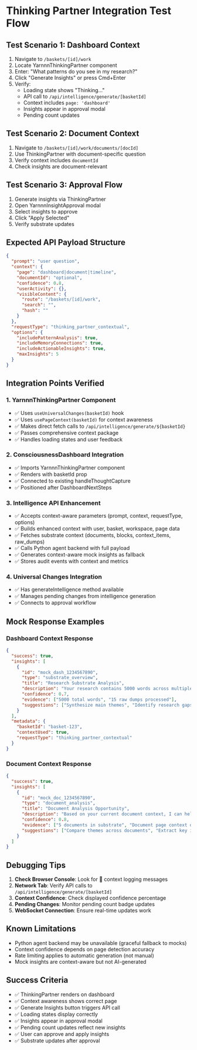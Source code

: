 # Thinking Partner Integration Test Flow

## Test Scenario 1: Dashboard Context
1. Navigate to `/baskets/[id]/work`
2. Locate YarnnnThinkingPartner component
3. Enter: "What patterns do you see in my research?"
4. Click "Generate Insights" or press Cmd+Enter
5. Verify:
   - Loading state shows "Thinking..."
   - API call to `/api/intelligence/generate/[basketId]`
   - Context includes `page: 'dashboard'`
   - Insights appear in approval modal
   - Pending count updates

## Test Scenario 2: Document Context
1. Navigate to `/baskets/[id]/work/documents/[docId]`
2. Use ThinkingPartner with document-specific question
3. Verify context includes `documentId`
4. Check insights are document-relevant

## Test Scenario 3: Approval Flow
1. Generate insights via ThinkingPartner
2. Open YarnnnInsightApproval modal
3. Select insights to approve
4. Click "Apply Selected"
5. Verify substrate updates

## Expected API Payload Structure
```json
{
  "prompt": "user question",
  "context": {
    "page": "dashboard|document|timeline",
    "documentId": "optional",
    "confidence": 0.8,
    "userActivity": {},
    "visibleContent": {
      "route": "/baskets/[id]/work",
      "search": "",
      "hash": ""
    }
  },
  "requestType": "thinking_partner_contextual",
  "options": {
    "includePatternAnalysis": true,
    "includeMemoryConnections": true,
    "includeActionableInsights": true,
    "maxInsights": 5
  }
}
```

## Integration Points Verified

### 1. YarnnnThinkingPartner Component
- ✅ Uses `useUniversalChanges(basketId)` hook
- ✅ Uses `usePageContext(basketId)` for context awareness
- ✅ Makes direct fetch calls to `/api/intelligence/generate/${basketId}`
- ✅ Passes comprehensive context package
- ✅ Handles loading states and user feedback

### 2. ConsciousnessDashboard Integration
- ✅ Imports YarnnnThinkingPartner component
- ✅ Renders with basketId prop
- ✅ Connected to existing handleThoughtCapture
- ✅ Positioned after DashboardNextSteps

### 3. Intelligence API Enhancement
- ✅ Accepts context-aware parameters (prompt, context, requestType, options)
- ✅ Builds enhanced context with user, basket, workspace, page data
- ✅ Fetches substrate context (documents, blocks, context_items, raw_dumps)
- ✅ Calls Python agent backend with full payload
- ✅ Generates context-aware mock insights as fallback
- ✅ Stores audit events with context and metrics

### 4. Universal Changes Integration
- ✅ Has generateIntelligence method available
- ✅ Manages pending changes from intelligence generation
- ✅ Connects to approval workflow

## Mock Response Examples

### Dashboard Context Response
```json
{
  "success": true,
  "insights": [
    {
      "id": "mock_dash_1234567890",
      "type": "substrate_overview",
      "title": "Research Substrate Analysis",
      "description": "Your research contains 5000 words across multiple sources...",
      "confidence": 0.7,
      "evidence": ["5000 total words", "15 raw dumps processed"],
      "suggestions": ["Synthesize main themes", "Identify research gaps"]
    }
  ],
  "metadata": {
    "basketId": "basket-123",
    "contextUsed": true,
    "requestType": "thinking_partner_contextual"
  }
}
```

### Document Context Response
```json
{
  "success": true,
  "insights": [
    {
      "id": "mock_doc_1234567890",
      "type": "document_analysis",
      "title": "Document Analysis Opportunity",
      "description": "Based on your current document context, I can help analyze patterns across your 5 documents.",
      "confidence": 0.8,
      "evidence": ["5 documents in substrate", "Document page context detected"],
      "suggestions": ["Compare themes across documents", "Extract key insights"]
    }
  ]
}
```

## Debugging Tips

1. **Check Browser Console**: Look for 🎯 context logging messages
2. **Network Tab**: Verify API calls to `/api/intelligence/generate/[basketId]`
3. **Context Confidence**: Check displayed confidence percentage
4. **Pending Changes**: Monitor pending count badge updates
5. **WebSocket Connection**: Ensure real-time updates work

## Known Limitations

- Python agent backend may be unavailable (graceful fallback to mocks)
- Context confidence depends on page detection accuracy  
- Rate limiting applies to automatic generation (not manual)
- Mock insights are context-aware but not AI-generated

## Success Criteria

- ✅ ThinkingPartner renders on dashboard
- ✅ Context awareness shows correct page
- ✅ Generate Insights button triggers API call
- ✅ Loading states display correctly
- ✅ Insights appear in approval modal
- ✅ Pending count updates reflect new insights
- ✅ User can approve and apply insights
- ✅ Substrate updates after approval